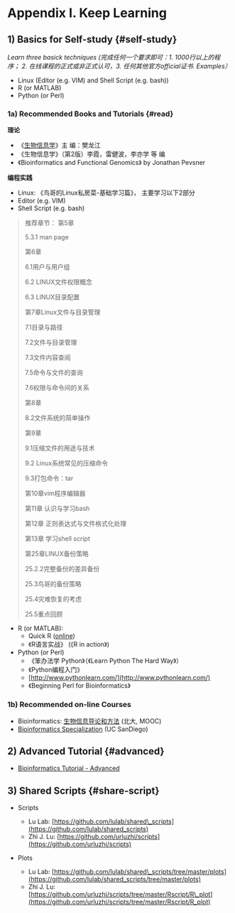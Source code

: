 # Appendix I. Keep Learning

## 1) Basics for Self-study {#self-study}


_Learn three basick techniques (完成任何一个要求即可：1. 1000行以上的程序； 2. 在线课程的正式或非正式认可，3. 任何其他官方official证书. Examples）_

* Linux (Editor (e.g. VIM) and Shell Script (e.g. bash))
* R (or MATLAB)
* Python (or Perl)

### 1a) Recommended Books and Tutorials {#read}

**理论**

   * 《[生物信息学](http://ibi.zju.edu.cn/bioinplant/courses/jianyaomulu.htm)》主   编：樊龙江
   * 《生物信息学》（第2版）李霞，雷健波，李亦学 等 编
   * 《Bioinformatics and Functional Genomics》 by Jonathan Pevsner

**编程实践**

  
* Linux: 《鸟哥的Linux私房菜-基础学习篇》， 主要学习以下2部分  
 * Editor (e.g. VIM)  
 * Shell Script (e.g. bash)
  

> 推荐章节： 
> 第5章
>
> 5.3.1 man page
>
> 第6章
>
> 6.1用户与用户组
>
> 6.2 LINUX文件权限概念
>
> 6.3 LINUX目录配置
>
> 第7章Linux文件与目录管理
>
> 7.1目录与路径
>
> 7.2文件与目录管理
>
> 7.3文件内容查阅
>
> 7.5命令与文件的查询
>
> 7.6权限与命令间的关系
>
> 第8章
>
> 8.2文件系统的简单操作
>
> 第9章
>
> 9.1压缩文件的用途与技术
>
> 9.2 Linux系统常见的压缩命令
>
> 9.3打包命令：tar
>
> 第10章vim程序编辑器
>
> 第11章 认识与学习bash
>
> 第12章 正则表达式与文件格式化处理
>
> 第13章 学习shell script
>
> 第25章LINUX备份策略
>
> 25.2.2完整备份的差异备份
>
> 25.3鸟哥的备份策略
>
> 25.4灾难恢复的考虑
>
> 25.5重点回顾


* R (or MATLAB):
  * Quick R ([online](http://www.statmethods.net/))
  * 《R语言实战》 (《R in action》)
* Python (or Perl)
  * 《笨办法学 Python》（《Learn Python The Hard Way》）
  * 《Python编程入门》
  * [http://www.pythonlearn.com/](http://www.pythonlearn.com/)
  * 《Beginning Perl for Bioinformatics》



### 1b) Recommended on-line Courses

* Bioinformatics: [生物信息导论和方法](https://www.coursera.org/course/pkubioinfo) (北大, MOOC)
* [Bioinformatics Specialization](https://www.coursera.org/specializations/bioinformatics?utm_medium=courseDescripTop) (UC SanDiego)


## 2) Advanced Tutorial {#advanced}


* [Bioinformatics Tutorial - Advanced](http://lulab.gitbook.io/training)



## 3) Shared Scripts {#share-script}


* Scripts

   * Lu Lab: [https://github.com/lulab/shared\_scripts](https://github.com/lulab/shared_scripts)
   * Zhi J. Lu: [https://github.com/urluzhi/scripts](https://github.com/urluzhi/scripts)

* Plots 

   * Lu Lab: [https://github.com/lulab/shared\_scripts/tree/master/plots](https://github.com/lulab/shared_scripts/tree/master/plots)
   * Zhi J. Lu: [https://github.com/urluzhi/scripts/tree/master/Rscript/R\_plot](https://github.com/urluzhi/scripts/tree/master/Rscript/R_plot)